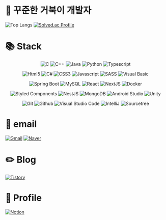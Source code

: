 # 🐢 꾸준한 거북이 개발자

![Top Langs](https://github-readme-stats.vercel.app/api/top-langs/?username=rogi-rogi&layout=compact&theme=tokyonight)
[![Solved.ac Profile](http://mazassumnida.wtf/api/v2/generate_badge?boj=polygon)](https://solved.ac/polygon/)

# 📚 Stack
<div align=center >

  ![C](https://img.shields.io/badge/C-A8B9CC.svg?&style=for-the-badge&logo=c&logoColor=white)
  ![C++](https://img.shields.io/badge/C++-00599C.svg?&style=for-the-badge&logo=cplusplus&logoColor=white)
  ![Java](https://img.shields.io/badge/Java-007396.svg?&style=for-the-badge&logo=openjdk&logoColor=white)
  ![Python](https://img.shields.io/badge/Python-3776AB.svg?&style=for-the-badge&logo=python&logoColor=white)
  ![Typescript](https://img.shields.io/badge/typescript-3178C6?&style=for-the-badge&logo=Typescript&logoColor=white)

  ![Html5](https://img.shields.io/badge/Html5-E34F26.svg?&style=for-the-badge&logo=Html5&logoColor=white)
  ![C#](https://img.shields.io/badge/C%23-512BD4.svg?&style=for-the-badge&logo=csharp&logoColor=white)
  ![CSS3](https://img.shields.io/badge/CSS3-1572B6.svg?&style=for-the-badge&logo=CSS3&logoColor=white)
  ![Javascript](https://img.shields.io/badge/Javascript-F7DF1E.svg?&style=for-the-badge&logo=javascript&logoColor=white)
  ![SASS](https://img.shields.io/badge/Sass-CC6699.svg?&style=for-the-badge&logo=sass&logoColor=white)
  ![Visual Basic](https://img.shields.io/badge/Visual%20Basic-512BD4.svg?&style=for-the-badge&logo=visualbasic&logoColor=white)

  
  ![Spring Boot](https://img.shields.io/badge/Spring%20Boot-6DB33F.svg?&style=for-the-badge&logo=springboot&logoColor=white)
  ![MySQL](https://img.shields.io/badge/MySQL-4479A1.svg?&style=for-the-badge&logo=mysql&logoColor=white)
  ![React](https://img.shields.io/badge/React-61DAFB.svg?&style=for-the-badge&logo=react&logoColor=black)
  ![NextJS](https://img.shields.io/badge/NextJS-000000.svg?&style=for-the-badge&logo=nextdotjs&logoColor=white)
  ![Docker](https://img.shields.io/badge/Docker-2496ED.svg?&style=for-the-badge&logo=docker&logoColor=white)
  
  ![Styled Components](https://img.shields.io/badge/Styled%20Components-DB7093.svg?&style=for-the-badge&logo=styledcomponents&logoColor=white)
  ![NestJS](https://img.shields.io/badge/NestJS-E0234E.svg?&style=for-the-badge&logo=nestjs&logoColor=white)
  ![MongoDB](https://img.shields.io/badge/Mongo%20DB-47A248.svg?&style=for-the-badge&logo=mongodb&logoColor=white)
  ![Android Studio](https://img.shields.io/badge/Android%20Studio-3DDC84.svg?&style=for-the-badge&logo=androidstudio&logoColor=white)
  ![Unity](https://img.shields.io/badge/Unity-FFFFFF.svg?&style=for-the-badge&logo=unity&logoColor=black)

  ![Git](https://img.shields.io/badge/Git-F05032.svg?&style=for-the-badge&logo=git&logoColor=white)
  ![Github](https://img.shields.io/badge/Github-181717.svg?&style=for-the-badge&logo=github&logoColor=white)
  ![Visual Studio Code](https://img.shields.io/badge/Visual%20Studio%20Code-007ACC.svg?&style=for-the-badge&logo=visualstudiocode&logoColor=white)
  ![IntelliJ](https://img.shields.io/badge/IntelliJ-000000.svg?&style=for-the-badge&logo=intellijidea&logoColor=white)
  ![Sourcetree](https://img.shields.io/badge/Sourcetree-0052CC.svg?&style=for-the-badge&logo=sourcetree&logoColor=white)
  
</div>

# 📧 email

[![Gmail](https://img.shields.io/badge/Gmail-d14836?style=for-the-badge&logo=Gmail&logoColor=white)](mailto:yrkim6883@gmail.com)
[![Naver](https://img.shields.io/badge/Naver-03C75A?style=for-the-badge&logo=Naver&logoColor=white)](mailto:yrkim6839@naver.com)

# ✏️ Blog

[![Tistory](https://img.shields.io/badge/Tistory-000000.svg?&style=for-the-badge&logo=tistory&logoColor=white)](https://kyr-db.tistory.com/)

# 📜 Profile

[![Notion](https://img.shields.io/badge/Notion-000000.svg?&style=for-the-badge&logo=notion&logoColor=white)](https://held-sparrow-180.notion.site/Young-Rok-3c5780b41711457b83a643eefd8240de)

